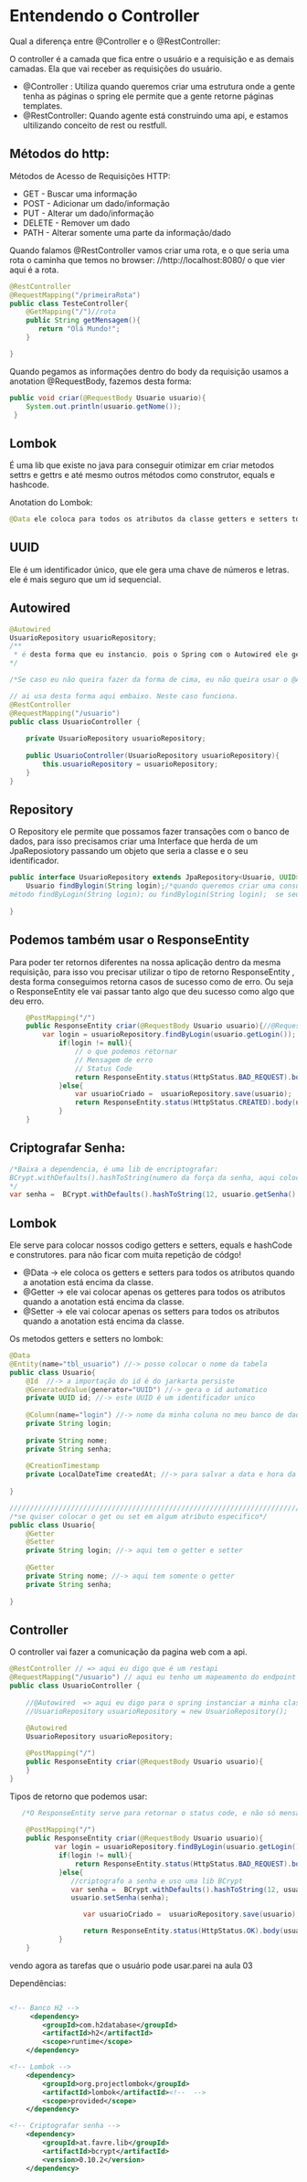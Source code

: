 # Entendendo o Controller

Qual a diferença entre @Controller e o @RestController:

O controller é a camada que fica entre o usuário e a requisição e as demais camadas. Ela que vai receber as requisições do usuário.

* @Controller :  Utiliza quando queremos criar uma estrutura onde a gente tenha as páginas o spring  ele permite que a gente retorne páginas templates.
* @RestController: Quando agente está construindo uma api, e estamos ultilizando conceito de rest ou restfull.

## Métodos do http: 

Métodos de Acesso de Requisições HTTP:

* GET - Buscar uma informação
* POST - Adicionar um dado/informação
* PUT - Alterar um dado/informação
* DELETE -  Remover um dado
* PATH -  Alterar somente uma parte da informação/dado

Quando falamos  @RestController vamos criar uma rota, e o que seria uma rota o caminha que temos no browser: //http://localhost:8080/ o que vier aqui é a rota.

```java
@RestController
@RequestMapping("/primeiraRota")
public class TesteController{
    @GetMapping("/")//rota
    public String getMensagem(){
       return "Olá Mundo!";  
    }

}
```

Quando pegamos as informações dentro do body da requisição usamos a anotation @RequestBody, fazemos desta forma:

```java
public void criar(@RequestBody Usuario usuario){
    System.out.println(usuario.getNome());
 }
```

## Lombok

É uma lib que existe no java para conseguir otimizar em criar metodos settrs e gettrs e até mesmo outros métodos como construtor, equals e hashcode.

Anotation do Lombok:

```java
@Data ele coloca para todos os atributos da classe getters e setters toString e equalsHascode
```

## UUID

Ele é um identificador único, que ele gera uma chave de números e letras. ele é mais seguro que um id sequencial.

## Autowired

```java
@Autowired
UsuarioRepository usuarioRepository;
/**
 * é desta forma que eu instancio, pois o Spring com o Autowired ele gerencia o ciclo de vida faz a criação da instancia do objeto e etc.
*/

/*Se caso eu não queira fazer da forma de cima, eu não queira usar o @Autowired, você pode criar um construtor e passar o seu repository neste caso não vai precisar usar o @Autowired, exemplo abaixo.*/

// ai usa desta forma aqui embaixo. Neste caso funciona.
@RestController
@RequestMapping("/usuario")
public class UsuarioController {
    
    private UsuarioRepository usuarioRepository;
    
    public UsuarioController(UsuarioRepository usuarioRepository){
        this.usuarioRepository = usuarioRepository;
    }
} 


```

## Repository

O Repository ele permite que possamos fazer transações com o banco de dados, para isso precisamos criar uma Interface que herda de um JpaReposiotory passando um objeto que seria a classe e o seu identificador.

```java
public interface UsuarioRepository extends JpaRepository<Usuario, UUID> {
    Usuario findBylogin(String login);/*quando queremos criar uma consulta costumizada colocamos o findBy e depois coloca o nome do atributo da classe que você quer consultar neste caso o login, ele faz diferença de maiusculo ou menusculo exemplo:
método findByLogin(String login); ou findBylogin(String login);  se seu atributo estiver maiusculo coloque maiusculo se tiver menusculo coloque menusculo.*/
  
}

```



## Podemos também usar o ResponseEntity

 Para poder ter retornos diferentes na nossa aplicação dentro da mesma requisição, para isso vou precisar utilizar o tipo de retorno ResponseEntity , desta forma conseguimos retorna casos de sucesso como de erro. Ou seja o ResponseEntity ele vai passar tanto algo que deu sucesso como algo que deu erro.

```java
    @PostMapping("/")
    public ResponseEntity criar(@RequestBody Usuario usuario){//@RequestBody significa que os dados vem do corpo da requisição
        var login = usuarioRepository.findByLogin(usuario.getLogin());
            if(login != null){
                // o que podemos retornar
                // Mensagem de erro
                // Status Code
                return ResponseEntity.status(HttpStatus.BAD_REQUEST).body("Usuário já existe!");
            }else{
                var usuarioCriado =  usuarioRepository.save(usuario);
                return ResponseEntity.status(HttpStatus.CREATED).body(usuarioCriado);    
            }
    }
```

## Criptografar  Senha:

```java
/*Baixa a dependencia, é uma lib de encriptografar:
BCrypt.withDefaults().hashToString(numero da força da senha, aqui coloca a senha); este metodo retorna um array de char por isso tem que converter para toCharArray();
*/
var senha =  BCrypt.withDefaults().hashToString(12, usuario.getSenha().toCharArray());
```

## Lombok

Ele serve para colocar nossos codigo getters e setters, equals e hashCode e construtores. para não ficar com muita repetição de códgo!

* @Data  -> ele coloca os getters e setters para todos os atributos quando a anotation está encima da classe.
* @Getter -> ele vai colocar apenas os getteres para todos os atributos quando a anotation está encima da classe.
* @Setter -> ele vai colocar apenas os setters para todos os atributos quando a anotation está encima da classe.

Os metodos getters e setters no lombok:

```java
@Data
@Entity(name="tbl_usuario") //-> posso colocar o nome da tabela
public class Usuario{
    @Id  //-> a importação do id é do jarkarta persiste
    @GeneratedValue(generator="UUID") //-> gera o id automatico
    private UUID id; //-> este UUID é um identificador unico
    
    @Column(name="login") //-> nome da minha coluna no meu banco de dados
    private String login;
    
    private String nome;
    private String senha;
    
    @CreationTimestamp
    private LocalDateTime createdAt; //-> para salvar a data e hora da criação do usuário
    
}

/////////////////////////////////////////////////////////////////////////////////////////////////////////////////////
/*se quiser colocar o get ou set em algum atributo especifico*/
public class Usuario{
    @Getter
    @Setter
    private String login; //-> aqui tem o getter e setter
    
    @Getter
    private String nome; //-> aqui tem somente o getter
    private String senha;
    
}

```

## Controller

O controller vai fazer a comunicação da pagina web com a api.

```java
@RestController // => aqui eu digo que é um restapi 
@RequestMapping("/usuario") // aqui eu tenho um mapeamento do endpoint 
public class UsuarioController {
    
    //@Autowired  => aqui eu digo para o spring instanciar a minha classe, com esta anotation eu não preciso fazer isso 
    //UsuarioRepository usuarioRepository = new UsuarioRepository();
    
    @Autowired
    UsuarioRepository usuarioRepository;

    @PostMapping("/")
    public ResponseEntity criar(@RequestBody Usuario usuario){
    }
}
```

Tipos de retorno que podemos usar:

```java
   /*O ResponseEntity serve para retornar o status code, e não só mensagem e objetos, ou seja o ResponseEntity com ele vamos conseguir passar tanto algo que deu sucesso quanto algo que deu erro*/
 
    @PostMapping("/")
    public ResponseEntity criar(@RequestBody Usuario usuario){
           var login = usuarioRepository.findByLogin(usuario.getLogin());
            if(login != null){
                return ResponseEntity.status(HttpStatus.BAD_REQUEST).body("Usuário já existe!");// retorna uma mensagem de erro
            }else{
               //criptografo a senha e uso uma lib BCrypt
               var senha =  BCrypt.withDefaults().hashToString(12, usuario.getSenha().toCharArray());
               usuario.setSenha(senha);

                  var usuarioCriado =  usuarioRepository.save(usuario); // ele retorna a entidade criada

                  return ResponseEntity.status(HttpStatus.OK).body(usuarioCriado);//ele retorna status ok e o objeto    
            }
    }
```

vendo agora as tarefas que o usuário pode usar.parei na aula 03



Dependências:

```xml

<!-- Banco H2 --> 
     <dependency>
        <groupId>com.h2database</groupId>
        <artifactId>h2</artifactId>
        <scope>runtime</scope>
    </dependency>

<!-- Lombok --> 
    <dependency>
        <groupId>org.projectlombok</groupId>
        <artifactId>lombok</artifactId><!--  --> 
        <scope>provided</scope>
    </dependency>

<!-- Criptografar senha -->
    <dependency>
        <groupId>at.favre.lib</groupId>
        <artifactId>bcrypt</artifactId>
        <version>0.10.2</version>
    </dependency>
```

